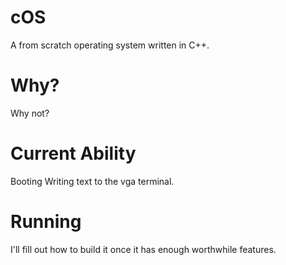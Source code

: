 # cOS
A from scratch operating system written in C++.

# Why?
Why not?

# Current Ability
Booting
Writing text to the vga terminal.

# Running
I'll fill out how to build it once it has enough worthwhile features.